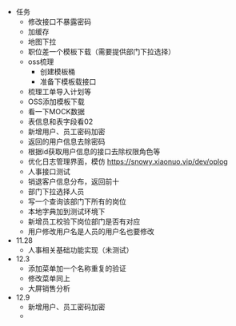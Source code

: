 - 任务
  - 修改接口不暴露密码
  - 加缓存
  - 地图下拉
  - 职位差一个模板下载（需要提供部门下拉选择）
  - oss梳理
    - 创建模板桶
    - 准备下模板载接口
  - 梳理工单导入计划等
  - OSS添加模板下载
  - 看一下MOCK数据
  - 表信息和表字段看02 
  - 新增用户、员工密码加密
  - 返回的用户信息去除密码
  - 根据id获取用户信息的接口去除权限角色等
  - 优化日志管理界面，模仿 https://snowy.xiaonuo.vip/dev/oplog
  - 人事接口测试
  - 销退客户信息分布，返回前十
  - 部门下拉选择人员
  - 写一个查询该部门下所有的岗位
  - 本地字典加到测试环境下
  - 新增员工校验下岗位部门是否有对应
  - 用户修改用户名是人员的用户名也要修改
- 11.28
  - 人事相关基础功能实现（未测试）
- 12.3
  - 添加菜单加一个名称重复的验证
  - 修改菜单同上
  - 大屏销售分析
- 12.9
  - 新增用户、员工密码加密
  - 

